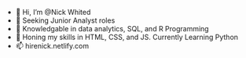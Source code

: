 - 👋 Hi, I’m @Nick Whited
- 👀 Seeking Junior Analyst roles
- 🧠 Knowledgable in data analytics, SQL, and R Programming
- 🌱 Honing my skills in HTML, CSS, and JS. Currently Learning Python
- 📫 hirenick.netlify.com

<!---
Nicolaflame/Nicolaflame is a ✨ special ✨ repository because its `README.md` (this file) appears on your GitHub profile.
You can click the Preview link to take a look at your changes.
--->
